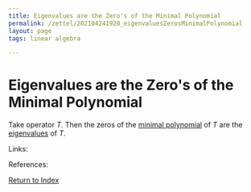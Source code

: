 ```yaml
---
title: Eigenvalues are the Zero's of the Minimal Polynomial
permalink: /zettel/202104241920_eigenvaluesZerosMinimalPolynomial
layout: page
tags: linear algebra

---
```

# Eigenvalues are the Zero's of the Minimal Polynomial

Take operator $T$. Then the zeros of the [minimal polynomial](202104241845_minimalPolynomialDefinition) of $T$ 
are the [eigenvalues](202102120912_eigenvalueDefinition) of $T$.

Links: 

References: 

[Return to Index](index)